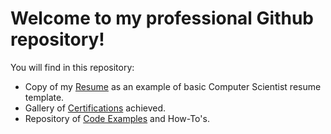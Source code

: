 <div>
  <h1>Welcome to my professional Github repository!</h1>
  <p>You will find in this repository:</p>
  <ul>
    <li>Copy of my <a href="Resume/resume">Resume</a> as an example of basic Computer Scientist resume template.</li>
    <li>Gallery of <a href="Certifications">Certifications</a> achieved.</li>
    <li>Repository of <a href="Code Examples">Code Examples</a> and How-To's.</li>
  </ul>
</div>


